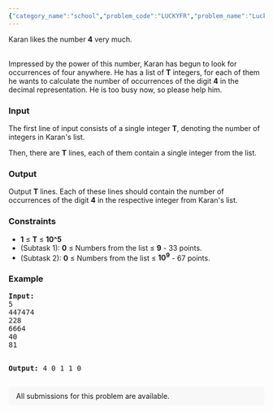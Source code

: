 ```yaml
---
{"category_name":"school","problem_code":"LUCKYFR","problem_name":"Lucky Four","problemComponents":{"constraints":"","constraintsState":false,"subtasks":"","subtasksState":false,"inputFormat":"","inputFormatState":false,"outputFormat":"","outputFormatState":false,"sampleTestCases":{}},"video_editorial_url":"","languages_supported":{"0":"CPP14","1":"C","2":"JAVA","3":"PYTH 3.6","4":"CPP17","5":"PYTH","6":"PYP3","7":"CS2","8":"ADA","9":"PYPY","10":"TEXT","11":"PAS fpc","12":"NODEJS","13":"RUBY","14":"PHP","15":"GO","16":"HASK","17":"TCL","18":"PERL","19":"SCALA","20":"LUA","21":"kotlin","22":"BASH","23":"JS","24":"LISP sbcl","25":"rust","26":"PAS gpc","27":"BF","28":"CLOJ","29":"R","30":"D","31":"CAML","32":"FORT","33":"ASM","34":"swift","35":"FS","36":"WSPC","37":"LISP clisp","38":"SQL","39":"SCM guile","40":"PERL6","41":"ERL","42":"CLPS","43":"ICK","44":"NICE","45":"PRLG","46":"ICON","47":"COB","48":"SCM chicken","49":"PIKE","50":"SCM qobi","51":"ST","52":"SQLQ","53":"NEM"},"max_timelimit":1,"source_sizelimit":50000,"problem_author":"admin3","problem_tester":"furko","date_added":"23-01-2015","tags":{"0":"admin3"},"problem_difficulty_level":"Unavailable","best_tag":"","editorial_url":"https://discuss.codechef.com/problems/LUCKYFR","time":{"view_start_date":1616757900,"submit_start_date":1616757900,"visible_start_date":1616757900,"end_date":1735669800},"is_direct_submittable":false,"problemDiscussURL":"https://discuss.codechef.com/search?q=LUCKYFR","is_proctored":false,"visitedContests":{},"layout":"problem"}
---
```


<p>Karan likes the number <b>4</b> very much.<br><br>

<p>Impressed by the power of this number, Karan has begun to look for occurrences of four anywhere. He has a list of <b>T</b> integers, for each of them he wants to calculate the number of occurrences of the digit <b>4</b> in the decimal representation. He is too busy now, so please help him.</p>

<h3>Input</h3>
<p>The first line of input consists of a single integer <b>T</b>, denoting the number of integers in Karan's list.</p>

<p>Then, there are <b>T</b> lines, each of them contain a single integer from the list.</p>

<h3>Output</h3>
<p>Output <b>T</b> lines. Each of these lines should contain the number of occurrences of the digit <b>4</b> in the respective integer from Karan's list.</p>

<h3>Constraints</h3>
<ul>
<li><b>1</b> ≤ <b>T</b> ≤ <b>10^5</b></li>
<li>(Subtask 1): <b>0</b> ≤ Numbers from the list  ≤ <b>9</b> - 33 points.</li>
<li>(Subtask 2): <b>0</b> ≤ Numbers from the list  ≤ <b>10<sup>9</sup></b> - 67 points.</li>
</ul>
<h3>Example</h3>
<pre><b>Input:</b>
5
447474
228
6664
40
81

<b>Output:</b>
4
0
1
1
0
</pre>

<aside style='background: #f8f8f8;padding: 10px 15px;'><div>All submissions for this problem are available.</div></aside>